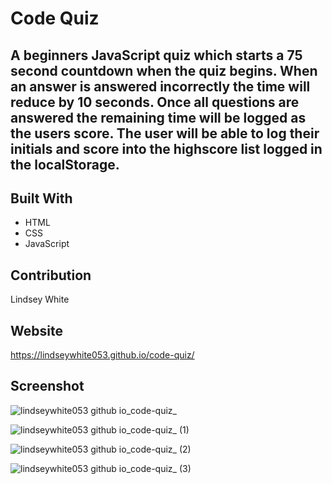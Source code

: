 # Code Quiz

## A beginners JavaScript quiz which starts a 75 second countdown when the quiz begins. When an answer is answered incorrectly the time will reduce by 10 seconds. Once all questions are answered the remaining time will be logged as the users score. The user will be able to log their initials and score into the highscore list logged in the localStorage. 

## Built With 
* HTML
* CSS
* JavaScript

## Contribution
Lindsey White

## Website 
https://lindseywhite053.github.io/code-quiz/

## Screenshot
![lindseywhite053 github io_code-quiz_](https://user-images.githubusercontent.com/99527756/165660598-777b862f-2c76-4cc1-b10c-d1e52849d2c6.png)

![lindseywhite053 github io_code-quiz_ (1)](https://user-images.githubusercontent.com/99527756/165660606-12aefa9f-8367-4aad-91f3-28e6e3550c34.png)

![lindseywhite053 github io_code-quiz_ (2)](https://user-images.githubusercontent.com/99527756/165660623-ef0070be-0f20-4d63-8780-fecaa78107c4.png)

![lindseywhite053 github io_code-quiz_ (3)](https://user-images.githubusercontent.com/99527756/165660628-fed2dcc2-5d6a-4e03-b3f7-6589e5b7d97d.png)